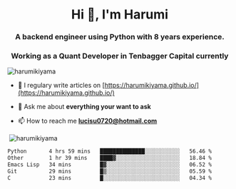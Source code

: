 <h1 align="center">Hi 👋, I'm Harumi</h1>
<h3 align="center">A backend engineer using <b>Python</b> with 8 years experience.</h3>
<h3 align="center">Working as a Quant Developer in <b>Tenbagger Capital</b> currently</h3>

<p align="left"> <img src="https://komarev.com/ghpvc/?username=harumikiyama" alt="harumikiyama" /> </p>


- 📝 I regulary write articles on [https://harumikiyama.github.io/](https://harumikiyama.github.io/)

- 💬 Ask me about **everything your want to ask**

- 📫 How to reach me **lucisu0720@hotmail.com**

<p>&nbsp;<img align="center" src="https://github-readme-stats.vercel.app/api?username=harumikiyama&show_icons=true" alt="harumikiyama" /></p>


<!--START_SECTION:waka-->

```txt
Python       4 hrs 59 mins   ██████████████░░░░░░░░░░░   56.46 %
Other        1 hr 39 mins    ████▓░░░░░░░░░░░░░░░░░░░░   18.84 %
Emacs Lisp   34 mins         █▓░░░░░░░░░░░░░░░░░░░░░░░   06.52 %
Git          29 mins         █▒░░░░░░░░░░░░░░░░░░░░░░░   05.59 %
C            23 mins         █░░░░░░░░░░░░░░░░░░░░░░░░   04.34 %
```

<!--END_SECTION:waka-->
